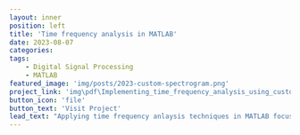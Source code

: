 ```yaml
---
layout: inner
position: left
title: 'Time frequency analysis in MATLAB'
date: 2023-08-07
categories: 
tags: 
    - Digital Signal Processing
    - MATLAB
featured_image: 'img/posts/2023-custom-spectrogram.png'
project_link: 'img\pdf\Implementing_time_frequency_analysis_using_custom_spectrogram_program_in_MATLAB_with_applications_to_radar_and_biomedical_signals_processing.pdf'
button_icon: 'file'
button_text: 'Visit Project'
lead_text: "Applying time frequency anlaysis techniques in MATLAB focusing on implementation and applications to radar and biomedical signals processing"
---
```

